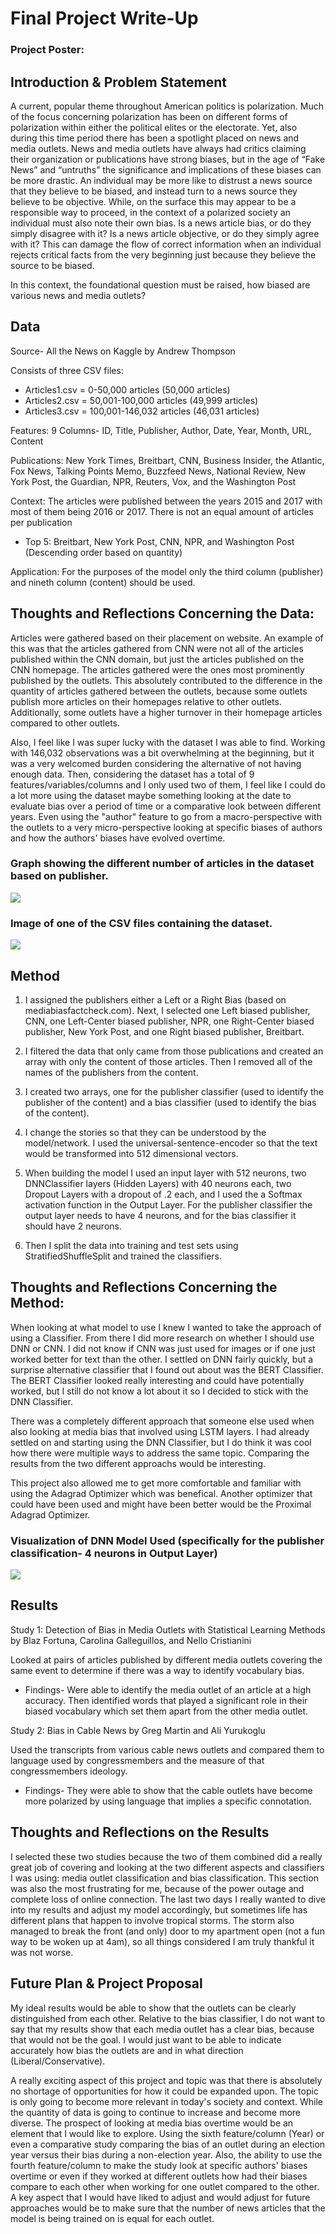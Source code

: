 # Final Project Write-Up

### Project Poster:

 

## Introduction & Problem Statement

A current, popular theme throughout American politics is polarization. Much of the focus concerning polarization has been on different forms of polarization within either the political elites or the electorate. Yet, also during this time period there has been a spotlight placed on news and media outlets. News and media outlets have always had critics claiming their organization or publications have strong biases, but in the age of “Fake News” and “untruths” the significance and implications of these biases can be more drastic. An individual may be more like to distrust a news source that they believe to be biased, and instead turn to a news source they believe to be objective. While, on the surface this may appear to be a responsible way to proceed, in the context of a polarized society an individual must also note their own bias. Is a news article bias, or do they simply disagree with it? Is a news article objective, or do they simply agree with it? This can damage the flow of correct information when an individual rejects critical facts from the very beginning just because they believe the source to be biased. 

In this context, the foundational question must be raised, how biased are various news and media outlets?

## Data

Source- All the News on Kaggle by Andrew Thompson

Consists of three CSV files:
- Articles1.csv = 0-50,000 articles (50,000 articles)
- Articles2.csv = 50,001-100,000 articles (49,999 articles)
- Articles3.csv = 100,001-146,032 articles (46,031 articles)

Features: 9 Columns- ID, Title, Publisher, Author, Date, Year, Month, URL, Content

Publications: New York Times, Breitbart, CNN, Business Insider, the Atlantic, Fox News, Talking Points Memo, Buzzfeed News, National Review, New York Post, the Guardian, NPR, Reuters, Vox, and the Washington Post

Context: The articles were published between the years 2015 and 2017 with most of them being 2016 or 2017. There is not an equal amount of articles per publication 
- Top 5: Breitbart, New York Post, CNN, NPR, and Washington Post (Descending order based on quantity)

Application: For the purposes of the model only the third column (publisher) and nineth column (content) should be used.     

## Thoughts and Reflections Concerning the Data:

Articles were gathered based on their placement on website. An example of this was that the articles gathered from CNN were not all of the articles published within the CNN domain, but just the articles published on the CNN homepage. The articles gathered were the ones most prominently published by the outlets. This absolutely contributed to the difference in the quantity of articles gathered between the outlets, because some outlets publish more articles on their homepages relative to other outlets. Additionally, some outlets have a higher turnover in their homepage articles compared to other outlets.

Also, I feel like I was super lucky with the dataset I was able to find. Working with 146,032 observations was a bit overwhelming at the beginning, but it was a very welcomed burden considering the alternative of not having enough data. Then, considering the dataset has a total of 9 features/variables/columns and I only used two of them, I feel like I could do a lot more using the dataset maybe something looking at the date to evaluate bias over a period of time or a comparative look between different years. Even using the "author" feature to go from a macro-perspective with the outlets to a very micro-perspective looking at specific biases of authors and how the authors' biases have evolved overtime.

### Graph showing the different number of articles in the dataset based on publisher.

![](DATA310P3_PubChart.png) 

### Image of one of the CSV files containing the dataset.

![](DATA310P3Dataset.png)

## Method

1. I assigned the publishers either a Left or a Right Bias (based on mediabiasfactcheck.com). Next, I selected one Left biased publisher, CNN, one Left-Center biased publisher, NPR, one Right-Center biased publisher, New York Post, and one Right biased publisher, Breitbart. 

2. I filtered the data that only came from those publications and created an array with only the content of those articles. Then I removed all of the names of the publishers from the content.

3. I created two arrays, one for the publisher classifier (used to identify the publisher of the content) and a bias classifier (used to identify the bias of the content).

4. I change the stories so that they can be understood by the model/network. I used the universal-sentence-encoder so that the text would be transformed into 512 dimensional vectors.

5. When building the model I used an input layer with 512 neurons, two DNNClassifier layers (Hidden Layers) with 40 neurons each, two Dropout Layers with a dropout of .2 each, and I used the a Softmax activation function in the Output Layer. For the publisher classifier the output layer needs to have 4 neurons, and for the bias classifier it should have 2 neurons.

6. Then I split the data into training and test sets using StratifiedShuffleSplit and trained the classifiers.         

## Thoughts and Reflections Concerning the Method:

When looking at what model to use I knew I wanted to take the approach of using a Classifier. From there I did more research on whether I should use DNN or CNN. I did not know if CNN was just used for images or if one just worked better for text than the other. I settled on DNN fairly quickly, but a surprise alternative classifier that I found out about was the BERT Classifier. The BERT Classifier looked really interesting and could have potentially worked, but I still do not know a lot about it so I decided to stick with the DNN Classifier.

There was a completely different approach that someone else used when also looking at media bias that involved using LSTM layers. I had already settled on and starting using the DNN Classifier, but I do think it was cool how there were multiple ways to address the same topic. Comparing the results from the two  different approachs would be interesting.

This project also allowed me to get more comfortable and familiar with using the Adagrad Optimizer which was benefical. Another optimizer that could have been used and might have been better would be the Proximal Adagrad Optimizer. 

### Visualization of DNN Model Used (specifically for the publisher classification- 4 neurons in Output Layer)

![](DATA310P3Model.png)

## Results

Study 1: Detection of Bias in Media Outlets with Statistical Learning Methods by Blaz Fortuna, Carolina Galleguillos, and Nello Cristianini 

Looked at pairs of articles published by different media outlets covering the same event to determine if there was a way to identify vocabulary bias.

- Findings- Were able to identify the media outlet of an article at a high accuracy. Then identified words that played a significant role in their biased vocabulary which set them apart from the other media outlet. 

Study 2: Bias in Cable News by Greg Martin and Ali Yurukoglu

Used the transcripts from various cable news outlets and compared them to language used by congressmembers and the measure of that congressmembers ideology.

- Findings-  They were able to show that the cable outlets have become more polarized by using language that implies a specific connotation.

## Thoughts and Reflections on the Results

I selected these two studies because the two of them combined did a really great job of covering and looking at the two different aspects and classifiers I was using: media outlet classification and bias classification. This section was also the most frustrating for me, because of the power outage and complete loss of online connection. The last two days I really wanted to dive into my results and adjust my model accordingly, but sometimes life has different plans that happen to involve tropical storms. The storm also managed to break the front (and only) door to my apartment open (not a fun way to be woken up at 4am), so all things considered I am truly thankful it was not worse.

## Future Plan & Project Proposal

My ideal results would be able to show that the outlets can be clearly distinguished from each other. Relative to the bias classifier, I do not want to say that my results show that each media outlet has a clear bias, because that would not be the goal. I would just want to be able to indicate accurately how bias the outlets are and in what direction (Liberal/Conservative).

A really exciting aspect of this project and topic was that there is absolutely no shortage of opportunities for how it could be expanded upon. The topic is only going to become more relevant in today's society and context. While the quantity of data is going to continue to increase and become more diverse. The prospect of looking at media bias overtime would be an element that I would like to explore. Using the sixth feature/column (Year) or even a comparative study comparing the bias of an outlet during an election year versus their bias during a non-election year. Also, the ability to use the fourth feature/column to make the study look at specific authors' biases overtime or even if they worked at different outlets how had their biases compare to each other when working for one outlet compared to the other. A key aspect that I would have liked to adjust and would adjust for future approaches would be to make sure that the number of news articles that the model is being trained on is equal for each outlet.

